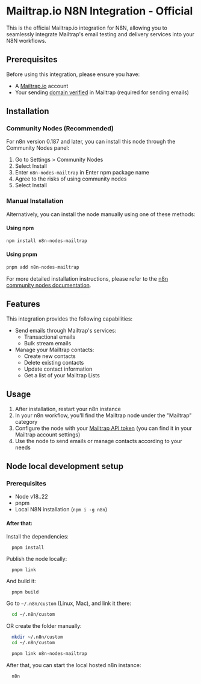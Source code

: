 # Mailtrap.io N8N Integration - Official

This is the official Mailtrap.io integration for N8N, allowing you to seamlessly integrate Mailtrap's email testing and delivery services into your N8N workflows.

## Prerequisites

Before using this integration, please ensure you have:
- A [Mailtrap.io](https://mailtrap.io/signup) account
- Your sending [domain verified](https://mailtrap.io/sending/domains) in Mailtrap (required for sending emails)

## Installation

### Community Nodes (Recommended)
For n8n version 0.187 and later, you can install this node through the Community Nodes panel:

1. Go to Settings > Community Nodes
2. Select Install
3. Enter `n8n-nodes-mailtrap` in Enter npm package name
4. Agree to the risks of using community nodes
5. Select Install

### Manual Installation
Alternatively, you can install the node manually using one of these methods:

#### Using npm
```bash
npm install n8n-nodes-mailtrap
```

#### Using pnpm
```bash
pnpm add n8n-nodes-mailtrap
```

For more detailed installation instructions, please refer to the [n8n community nodes documentation](https://docs.n8n.io/integrations/community-nodes/installation/).

## Features

This integration provides the following capabilities:
- Send emails through Mailtrap's services:
  - Transactional emails
  - Bulk stream emails
- Manage your Mailtrap contacts:
  - Create new contacts
  - Delete existing contacts
  - Update contact information
  - Get a list of your Mailtrap Lists

## Usage

1. After installation, restart your n8n instance
2. In your n8n workflow, you'll find the Mailtrap node under the "Mailtrap" category
3. Configure the node with your [Mailtrap API token](https://mailtrap.io/api-tokens) (you can find it in your Mailtrap account settings)
4. Use the node to send emails or manage contacts according to your needs

## Node local development setup
### Prerequisites
- Node v18..22
- pnpm
- Local N8N installation (`npm i -g n8n`)
#### After that:
Install the dependencies:
```shell
  pnpm install
```
Publish the node locally:
```shell
  pnpm link
```
And build it:
```shell
  pnpm build
```
Go to `~/.n8n/custom` (Linux, Mac), and link it there:
```bash
  cd ~/.n8n/custom
```
OR create the folder manually:
```bash
  mkdir ~/.n8n/custom
  cd ~/.n8n/custom
```
```bash
  pnpm link n8n-nodes-mailtrap
```

After that, you can start the local hosted n8n instance:
```shell
  n8n
```
